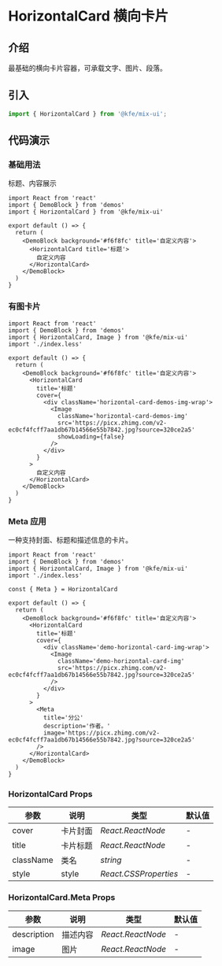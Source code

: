 # HorizontalCard 横向卡片

## 介绍

最基础的横向卡片容器，可承载文字、图片、段落。

## 引入

```js
import { HorizontalCard } from '@kfe/mix-ui';
```

## 代码演示

### 基础用法

标题、内容展示

```tsx
import React from 'react'
import { DemoBlock } from 'demos'
import { HorizontalCard } from '@kfe/mix-ui'

export default () => {
  return (
    <DemoBlock background='#f6f8fc' title='自定义内容'>
      <HorizontalCard title='标题'>
        自定义内容
      </HorizontalCard>
    </DemoBlock>
  )
}
```

### 有图卡片

```tsx
import React from 'react'
import { DemoBlock } from 'demos'
import { HorizontalCard, Image } from '@kfe/mix-ui'
import './index.less'

export default () => {
  return (
    <DemoBlock background='#f6f8fc' title='自定义内容'>
      <HorizontalCard
        title='标题'
        cover={
          <div className='horizontal-card-demos-img-wrap'>
            <Image
              className='horizontal-card-demos-img'
              src='https://picx.zhimg.com/v2-ec0cf4fcff7aa1db67b14566e55b7842.jpg?source=320ce2a5'
              showLoading={false}
            />
          </div>
        }
      >
        自定义内容
      </HorizontalCard>
    </DemoBlock>
  )
}
```

### Meta 应用 

一种支持封面、标题和描述信息的卡片。

```tsx
import React from 'react'
import { DemoBlock } from 'demos'
import { HorizontalCard, Image } from '@kfe/mix-ui'
import './index.less'

const { Meta } = HorizontalCard

export default () => {
  return (
    <DemoBlock background='#f6f8fc' title='自定义内容'>
      <HorizontalCard
        title='标题'
        cover={
          <div className='demo-horizontal-card-img-wrap'>
            <Image
              className='demo-horizontal-card-img'
              src='https://picx.zhimg.com/v2-ec0cf4fcff7aa1db67b14566e55b7842.jpg?source=320ce2a5'
            />
          </div>
        }
      >
        <Meta
          title='分公'
          description='作者。'
          image='https://picx.zhimg.com/v2-ec0cf4fcff7aa1db67b14566e55b7842.jpg?source=320ce2a5'
        />
      </HorizontalCard>
    </DemoBlock>
  )
}
```

### HorizontalCard Props

| 参数 | 说明 | 类型 | 默认值 |
| --- | --- | --- | --- |
| cover | 卡片封面 | _React.ReactNode_ | - |
| title | 卡片标题 | _React.ReactNode_ | - |
| className | 类名 | _string_ | - |
| style | style | _React.CSSProperties_ | - |

### HorizontalCard.Meta Props

| 参数 | 说明 | 类型 | 默认值 |
| --- | --- | --- | --- |
| description | 描述内容 | _React.ReactNode_ | - |
| image | 图片 | _React.ReactNode_ | - |